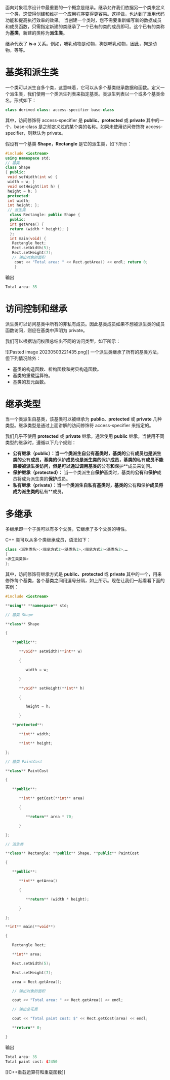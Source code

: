 面向对象程序设计中最重要的一个概念是继承。继承允许我们依据另一个类来定义一个类，这使得创建和维护一个应用程序变得更容易。这样做，也达到了重用代码功能和提高执行效率的效果。
当创建一个类时，您不需要重新编写新的数据成员和成员函数，只需指定新建的类继承了一个已有的类的成员即可。这个已有的类称为**基类**，新建的类称为**派生类**。

继承代表了 **is a** 关系。例如，哺乳动物是动物，狗是哺乳动物，因此，狗是动物，等等。
# 基类和派生类
一个类可以派生自多个类，这意味着，它可以从多个基类继承数据和函数。定义一个派生类，我们使用一个类派生列表来指定基类。类派生列表以一个或多个基类命名，形式如下：

```c++
class derived-class: access-specifier base-class
```

其中，访问修饰符 access-specifier 是 **public、protected** 或 **private** 其中的一个，base-class 是之前定义过的某个类的名称。如果未使用访问修饰符 access-specifier，则默认为 private。

假设有一个基类 **Shape**，**Rectangle** 是它的派生类，如下所示：
```c++
#include <iostream> 
using namespace std; 
// 基类
class Shape 
{ public: 
 void setWidth(int w) { 
 width = w; } 
 void setHeight(int h) { 
 height = h; } 
 protected: 
 int width; 
 int height; }; 
 // 派生类
  class Rectangle: public Shape { 
  public: 
  int getArea() { 
  return (width * height); } 
  }; 
  int main(void) {
   Rectangle Rect; 
   Rect.setWidth(5); 
   Rect.setHeight(7); 
   // 输出对象的面积
    cout << "Total area: " << Rect.getArea() << endl; return 0; 
    }
```
输出
```c++
Total area: 35
```

# 访问控制和继承

派生类可以访问基类中所有的非私有成员。因此基类成员如果不想被派生类的成员函数访问，则应在基类中声明为 private。

我们可以根据访问权限总结出不同的访问类型，如下所示：

![[Pasted image 20230503221435.png]]
一个派生类继承了所有的基类方法，但下列情况除外：

-   基类的构造函数、析构函数和拷贝构造函数。
-   基类的重载运算符。
-   基类的友元函数。
# 继承类型

当一个类派生自基类，该基类可以被继承为 **public、protected** 或 **private** 几种类型。继承类型是通过上面讲解的访问修饰符 access-specifier 来指定的。

我们几乎不使用 **protected** 或 **private** 继承，通常使用 **public** 继承。当使用不同类型的继承时，遵循以下几个规则：

-   **公有继承（public）：当一个类派生自公有基类时，基类的**公有**成员也是派生类的**公有**成员，基类的**保护**成员也是派生类的**保护**成员，基类的**私有**成员不能直接被派生类访问，但是可以通过调用基类的**公有**和**保护**成员来访问。
-   **保护继承（protected）：** 当一个类派生自**保护**基类时，基类的**公有**和**保护**成员将成为派生类的**保护**成员。
-   **私有继承（private）：当一个类派生自私有基类时，基类的**公有**和**保护**成员将成为派生类的**私有**成员。
# 多继承

多继承即一个子类可以有多个父类，它继承了多个父类的特性。

C++ 类可以从多个类继承成员，语法如下：
```c++
class <派生类名>:<继承方式1><基类名1>,<继承方式2><基类名2>,…
{
<派生类类体>
};
```


其中，访问修饰符继承方式是 **public、protected** 或 **private** 其中的一个，用来修饰每个基类，各个基类之间用逗号分隔，如上所示。现在让我们一起看看下面的实例：
```c++
#include <iostream>

**using** **namespace** std;

// 基类 Shape

**class** Shape

{

   **public**:

      **void** setWidth(**int** w)

      {

         width = w;

      }

      **void** setHeight(**int** h)

      {

         height = h;

      }

   **protected**:

      **int** width;

      **int** height;

};

// 基类 PaintCost

**class** PaintCost

{

   **public**:

      **int** getCost(**int** area)

      {

         **return** area * 70;

      }

};

// 派生类

**class** Rectangle: **public** Shape, **public** PaintCost

{

   **public**:

      **int** getArea()

      {

         **return** (width * height);

      }

};

**int** main(**void**)

{

   Rectangle Rect;

   **int** area;

   Rect.setWidth(5);

   Rect.setHeight(7);

   area = Rect.getArea();

   // 输出对象的面积

   cout << "Total area: " << Rect.getArea() << endl;

   // 输出总花费

   cout << "Total paint cost: $" << Rect.getCost(area) << endl;

   **return** 0;

}
```

输出
```c++
Total area: 35
Total paint cost: $2450
```
[[C++重载运算符和重载函数]]